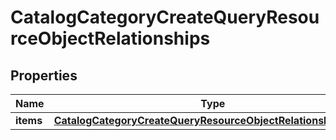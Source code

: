 
# CatalogCategoryCreateQueryResourceObjectRelationships

## Properties
| Name | Type | Description | Notes |
| ------------ | ------------- | ------------- | ------------- |
| **items** | [**CatalogCategoryCreateQueryResourceObjectRelationshipsItems**](CatalogCategoryCreateQueryResourceObjectRelationshipsItems.md) |  |  [optional] |




